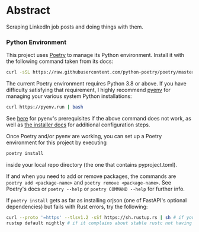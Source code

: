 # Abstract

Scraping LinkedIn job posts and doing things with them.

### Python Environment

This project uses [Poetry](https://python-poetry.org/) to manage its Python environment. Install it with the following command taken from its docs:

```bash
curl -sSL https://raw.githubusercontent.com/python-poetry/poetry/master/get-poetry.py | python -
```

The current Poetry environment requires Python 3.8 or above. If you have difficulty satisfying that requirement, I highly recommend [pyenv](https://github.com/pyenv/pyenv) for managing your various system Python installations:

```bash
curl https://pyenv.run | bash
```

See [here](https://github.com/pyenv/pyenv/wiki/Common-build-problems) for pyenv's prerequisites if the above command does not work, as well as [the installer docs](https://github.com/pyenv/pyenv-installer) for additional configuration steps.

Once Poetry and/or pyenv are working, you can set up a Poetry environment for this project by executing

```bash
poetry install
```

inside your local repo directory (the one that contains pyproject.toml).

If and when you need to add or remove packages, the commands are `poetry add <package-name>` and `poetry remove <package-name>`. See Poetry's docs or `poetry --help` or `poetry COMMAND --help` for further info.

If `poetry install` gets as far as installing orjson (one of FastAPI's optional dependencies) but fails with Rust errors, try the following:

```bash
curl --proto '=https' --tlsv1.2 -sSf https://sh.rustup.rs | sh # if you really don't have Rust installed
rustup default nightly # if it complains about stable rustc not having the -Z flag
```
